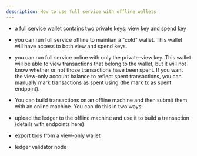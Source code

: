 ```yaml
---
description: How to use full service with offline wallets
---
```

- a full service wallet contains two private keys: view key and spend key
- you can run full service offline to maintian a "cold" wallet. This wallet will have access to both view and spend keys.
- you can run full service online with only the private-view key. This wallet will be able to view transactions that belong to the wallet, but it will not know whether or not those transactions have been spent. If you want the view-only account balance to reflect spent transactions, you can manually mark transactions as spent using (the mark tx as spent endpoint).
- You can build transactions on an offline machine and then submit them with an online machine. You can do this in two ways:
- upload the ledger to the offline machine and use it to build a transaction (details with endpoints here)
- export txos from a view-only wallet

- ledger validator node